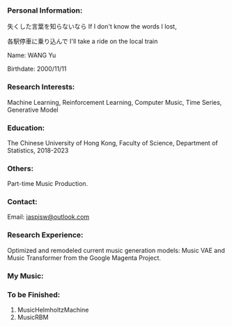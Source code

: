 ### Personal Information:

失くした言葉を知らないなら	If I don't know the words I lost,

各駅停車に乗り込んで I'll take a ride on the local train

Name: WANG Yu

Birthdate: 2000/11/11

### Research Interests:
Machine Learning, Reinforcement Learning, Computer Music, Time Series, Generative Model

### Education:
The Chinese University of Hong Kong, Faculty of Science, Department of Statistics, 2018-2023

### Others:
Part-time Music Production. 

### Contact:
Email: iaspisw@outlook.com

### Research Experience:
Optimized and remodeled current music generation models: Music VAE and Music Transformer from the Google Magenta Project.

### My Music:

### To be Finished:

1. MusicHelmholtzMachine
2. MusicRBM
